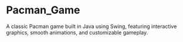 # Pacman_Game
A classic Pacman game built in Java using Swing, featuring interactive graphics, smooth animations, and customizable gameplay.
